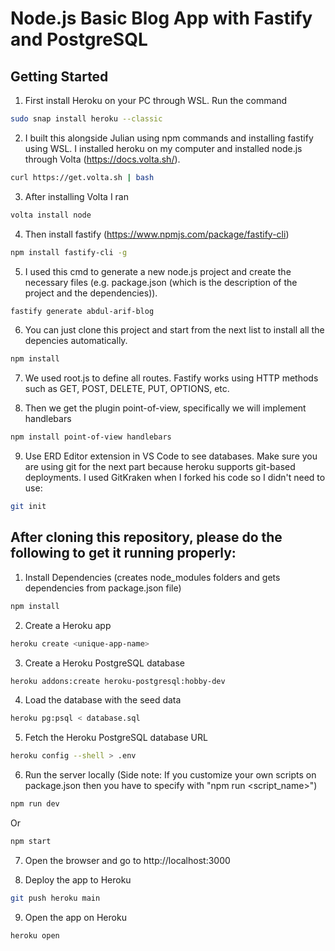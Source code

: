 # Node.js Basic Blog App with Fastify and PostgreSQL

## Getting Started

1. First install Heroku on your PC through WSL. Run the command

``` sh
sudo snap install heroku --classic
```

2. I built this alongside Julian using npm commands and installing fastify using WSL. I installed heroku on my computer and installed node.js through Volta (https://docs.volta.sh/). 

``` sh
curl https://get.volta.sh | bash
```

3. After installing Volta I ran

``` sh
volta install node
```

4. Then install fastify (https://www.npmjs.com/package/fastify-cli)

``` sh
npm install fastify-cli -g
```

5. I used this cmd to generate a new node.js project and create the necessary files (e.g. package.json (which is the description of the project and the dependencies)). 

``` sh
fastify generate abdul-arif-blog
```

6. You can just clone this project and start from the next list to install all the depencies automatically.

``` sh
npm install
```

7. We used root.js to define all routes. Fastify works using HTTP methods such as GET, POST, DELETE, PUT, OPTIONS, etc.

8. Then we get the plugin point-of-view, specifically we will implement handlebars

``` sh
npm install point-of-view handlebars
```

9. Use ERD Editor extension in VS Code to see databases. Make sure you are using git for the next part because heroku supports git-based deployments. I used GitKraken when I forked his code so I didn't need to use:
``` sh
git init
```

## After cloning this repository, please do the following to get it running properly:

1. Install Dependencies (creates node_modules folders and gets dependencies from package.json file)
``` sh
npm install
```

2. Create a Heroku app

``` sh
heroku create <unique-app-name>
```

3. Create a Heroku PostgreSQL database

```sh
heroku addons:create heroku-postgresql:hobby-dev
```

4. Load the database with the seed data

```sh
heroku pg:psql < database.sql
```

5. Fetch the Heroku PostgreSQL database URL

```sh
heroku config --shell > .env
```

6. Run the server locally (Side note: If you customize your own scripts on package.json then you have to specify with "npm run <script_name>")

``` sh
npm run dev
```
Or
``` sh
npm start
```
7. Open the browser and go to http://localhost:3000

8. Deploy the app to Heroku

```sh
git push heroku main
```

9. Open the app on Heroku

``` sh
heroku open
```
